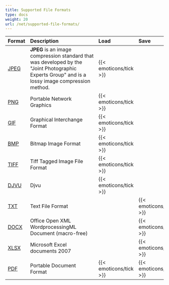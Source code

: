 ```yaml
---
title: Supported File Formats
type: docs
weight: 20
url: /net/supported-file-formats/
---
```


|**Format**|**Description**|**Load**|**Save**|
| :- | :- | :- | :- |
|[JPEG](https://docs.fileformat.com/image/jpeg/)|**JPEG** is an image compression standard that was developed by the "Joint Photographic Experts Group" and is a lossy image compression method.|{{< emoticons/tick >}}| |
|[PNG](https://docs.fileformat.com/image/png/)|Portable Network Graphics|{{< emoticons/tick >}}| |
|[GIF](https://docs.fileformat.com/image/gif/)|Graphical Interchange Format|{{< emoticons/tick >}}| |
|[BMP](https://docs.fileformat.com/image/bmp/)|Bitmap Image Format|{{< emoticons/tick >}}| |
|[TIFF](https://docs.fileformat.com/image/tiff/)|Tiff Tagged Image File Format|{{< emoticons/tick >}}| |
|[DJVU](https://docs.fileformat.com/image/djvu/)|Djvu |{{< emoticons/tick >}}| |
|[TXT](https://docs.fileformat.com/word-processing/txt/)|Text File Format| |{{< emoticons/tick >}}|
|[DOCX](https://docs.fileformat.com/word-processing/docx/)|Office Open XML WordprocessingML Document (macro-free)| |{{< emoticons/tick >}}|
|[XLSX](https://docs.fileformat.com/spreadsheet/xlsx/)|Microsoft Excel documents 2007| |{{< emoticons/tick >}}|
|[PDF](https://docs.fileformat.com/pdf/)|Portable Document Format | {{< emoticons/tick >}} |{{< emoticons/tick >}}|
